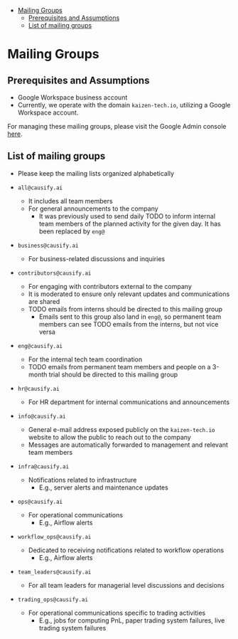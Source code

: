 <!-- toc -->

- [Mailing Groups](#mailing-groups)
  * [Prerequisites and Assumptions](#prerequisites-and-assumptions)
  * [List of mailing groups](#list-of-mailing-groups)

<!-- tocstop -->

# Mailing Groups

## Prerequisites and Assumptions

- Google Workspace business account
- Currently, we operate with the domain `kaizen-tech.io`, utilizing a Google
  Workspace account.

For managing these mailing groups, please visit the Google Admin console
[here](https://admin.google.com/ac/groups).

## List of mailing groups

- Please keep the mailing lists organized alphabetically

- `all@causify.ai`
  - It includes all team members
  - For general announcements to the company
    - It was previously used to send daily TODO to inform internal team members
      of the planned activity for the given day. It has been replaced by `eng@`
- `business@causify.ai`
  - For business-related discussions and inquiries
- `contributors@causify.ai`
  - For engaging with contributors external to the company
  - It is moderated to ensure only relevant updates and communications are
    shared
  - TODO emails from interns should be directed to this mailing group
    - Emails sent to this group also land in `eng@`, so permanent team members
      can see TODO emails from the interns, but not vice versa
- `eng@causify.ai`
  - For the internal tech team coordination
  - TODO emails from permanent team members and people on a 3-month trial should
    be directed to this mailing group
- `hr@causify.ai`
  - For HR department for internal communications and announcements
- `info@causify.ai`
  - General e-mail address exposed publicly on the `kaizen-tech.io` website to
    allow the public to reach out to the company
  - Messages are automatically forwarded to management and relevant team members
- `infra@causify.ai`
  - Notifications related to infrastructure
    - E.g., server alerts and maintenance updates
- `ops@causify.ai`
  - For operational communications
    - E.g., Airflow alerts
- `workflow_ops@causify.ai`
  - Dedicated to receiving notifications related to workflow operations
    - E.g., Airflow alerts
- `team_leaders@causify.ai`
  - For all team leaders for managerial level discussions and decisions
- `trading_ops@causify.ai`
  - For operational communications specific to trading activities
    - E.g., jobs for computing PnL, paper trading system failures, live trading
      system failures
